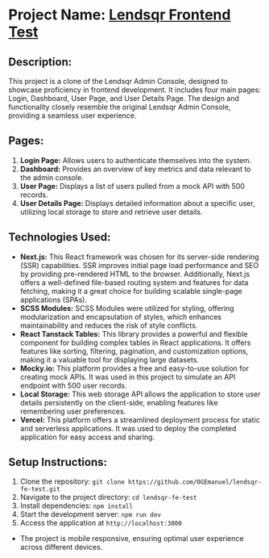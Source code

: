 # Project Name: [Lendsqr Frontend Test](https://emmanuel-ogunmola-lendsqr-fe-test.vercel.app/)

## Description:
This project is a clone of the Lendsqr Admin Console, designed to showcase proficiency in frontend development. It includes four main pages: Login, Dashboard, User Page, and User Details Page. The design and functionality closely resemble the original Lendsqr Admin Console, providing a seamless user experience.

## Pages:
1. **Login Page:** Allows users to authenticate themselves into the system.
2. **Dashboard:** Provides an overview of key metrics and data relevant to the admin console.
3. **User Page:** Displays a list of users pulled from a mock API with 500 records.
4. **User Details Page:** Displays detailed information about a specific user, utilizing local storage to store and retrieve user details.
   
## Technologies Used:
- **Next.js:** This React framework was chosen for its server-side rendering (SSR) capabilities. SSR improves initial page load performance and SEO by providing pre-rendered HTML to the browser. Additionally, Next.js offers a well-defined file-based routing system and features for data fetching, making it a great choice for building scalable single-page applications (SPAs).
- **SCSS Modules:** SCSS Modules were utilized for styling, offering modularization and encapsulation of styles, which enhances maintainability and reduces the risk of style conflicts.
- **React Tanstack Tables:** This library provides a powerful and flexible component for building complex tables in React applications. It offers features like sorting, filtering, pagination, and customization options, making it a valuable tool for displaying large datasets.
- **Mocky.io:** This platform provides a free and easy-to-use solution for creating mock APIs. It was used in this project to simulate an API endpoint with 500 user records.
- **Local Storage:** This web storage API allows the application to store user details persistently on the client-side, enabling features like remembering user preferences.
- **Vercel:** This platform offers a streamlined deployment process for static and serverless applications. It was used to deploy the completed application for easy access and sharing.

## Setup Instructions:
1. Clone the repository: `git clone https://github.com/OGEmanuel/lendsqr-fe-test.git`
2. Navigate to the project directory: `cd lendsqr-fe-test`
3. Install dependencies: `npm install`
4. Start the development server: `npm run dev`
5. Access the application at `http://localhost:3000`

- The project is mobile responsive, ensuring optimal user experience across different devices.



<!-- This is a [Next.js](https://nextjs.org/) project bootstrapped with [`create-next-app`](https://github.com/vercel/next.js/tree/canary/packages/create-next-app).

## Getting Started

First, run the development server:

```bash
npm run dev
# or
yarn dev
# or
pnpm dev
# or
bun dev
```

Open [http://localhost:3000](http://localhost:3000) with your browser to see the result.

You can start editing the page by modifying `app/page.tsx`. The page auto-updates as you edit the file.

This project uses [`next/font`](https://nextjs.org/docs/basic-features/font-optimization) to automatically optimize and load Inter, a custom Google Font.

## Learn More

To learn more about Next.js, take a look at the following resources:

- [Next.js Documentation](https://nextjs.org/docs) - learn about Next.js features and API.
- [Learn Next.js](https://nextjs.org/learn) - an interactive Next.js tutorial.

You can check out [the Next.js GitHub repository](https://github.com/vercel/next.js/) - your feedback and contributions are welcome!

## Deploy on Vercel

The easiest way to deploy your Next.js app is to use the [Vercel Platform](https://vercel.com/new?utm_medium=default-template&filter=next.js&utm_source=create-next-app&utm_campaign=create-next-app-readme) from the creators of Next.js.

Check out our [Next.js deployment documentation](https://nextjs.org/docs/deployment) for more details.
-->
